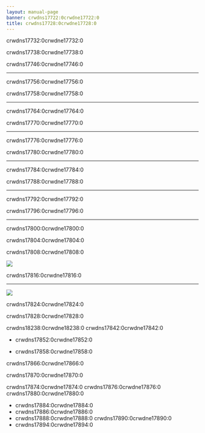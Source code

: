 ```yaml
---
layout: manual-page
banner: crwdns17722:0crwdne17722:0
title: crwdns17728:0crwdne17728:0
---
```


<div class="section-title">crwdns17732:0crwdne17732:0</div>
<div class="section-body">
    <div class="button-action-group">
        <p class="button-action button">crwdns17738:0crwdne17738:0</p>
        <p class="button-action-text">crwdns17746:0crwdne17746:0</p>
    </div>
    <hr>
    <div class="button-action-group">
        <p class="button-action button">crwdns17756:0crwdne17756:0</p>
        <p class="button-action-text">crwdns17758:0crwdne17758:0</p>
    </div>
    <hr>
    <div class="button-action-group">
        <p class="button-action">crwdns17764:0crwdne17764:0</p>
        <p class="button-action-text">crwdns17770:0crwdne17770:0</p>
    </div>
    <hr>
    <div class="button-action-group">
        <p class="button-action button">crwdns17776:0crwdne17776:0</p>
        <p class="button-action-text">crwdns17780:0crwdne17780:0</p>
    </div>
    <hr>
    <div class="button-action-group">
        <p class="button-action button">crwdns17784:0crwdne17784:0</p>
        <p class="button-action-text">crwdns17788:0crwdne17788:0</p>
    </div>
    <hr>
    <div class="button-action-group">
        <p class="button-action button">crwdns17792:0crwdne17792:0</p>
        <p class="button-action-text">crwdns17796:0crwdne17796:0</p>
    </div>
    <hr>
    <div class="button-action-group">
        <p class="button-action">crwdns17800:0crwdne17800:0</p>
        <p class="button-action-text">crwdns17804:0crwdne17804:0</p>
    </div>
</div>

<div class="section-title">crwdns17808:0crwdne17808:0</div>
<div class="section-body">
    <div class="button-action-group">
        <p class="button-action"><img src="crwdns17812:0crwdne17812:0"></p>
        <p class="button-action-text">crwdns17816:0crwdne17816:0</p>
    </div>
    <hr>
    <div class="button-action-group">
        <p class="button-action"><img src="crwdns17820:0crwdne17820:0"></p>
        <p class="button-action-text">crwdns17824:0crwdne17824:0</p>
    </div>
    <!-- <hr>
    <div>
        <p>
            If the Sort Method is set to "Custom", you can drag the icon up to move it.
        </p>
    </div> -->
</div>

<div class="section-title">crwdns17828:0crwdne17828:0</div>
<div class="section-body">
    <p>
        crwdns18238:0crwdne18238:0 crwdns17842:0crwdne17842:0
    </p>
    <ul>
        <li><p>crwdns17852:0crwdne17852:0</p></li>
        <li><p>crwdns17858:0crwdne17858:0</p></li>
    </ul>
    <p>
        crwdns17866:0crwdne17866:0
    </p>
</div>

<div class="section-title">crwdns17870:0crwdne17870:0</div>
<div class="section-body">
    <p>
        crwdns17874:0crwdne17874:0 crwdns17876:0crwdne17876:0 crwdns17880:0crwdne17880:0
    </p>
    <ul>
        <li>crwdns17884:0crwdne17884:0</li>
        <li>crwdns17886:0crwdne17886:0</li>
        <li>crwdns17888:0crwdne17888:0 crwdns17890:0crwdne17890:0</li>
        <li>crwdns17894:0crwdne17894:0</li>
    </ul>
</div>
